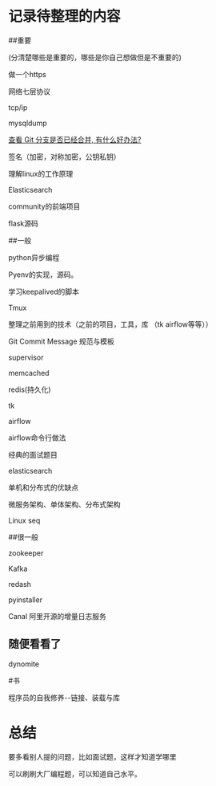 # 记录待整理的内容

##重要

(分清楚哪些是重要的，哪些是你自己想做但是不重要的)

做一个https

网络七层协议

tcp/ip

mysqldump

[查看 Git 分支是否已经合并, 有什么好办法?](https://segmentfault.com/q/1010000000464961)

签名（加密，对称加密，公钥私钥）

理解linux的工作原理

Elasticsearch

community的前端项目

flask源码

##一般

python异步编程

Pyenv的实现，源码。

学习keepalived的脚本

Tmux 

整理之前用到的技术（之前的项目，工具，库 （tk airflow等等））

Git Commit Message 规范与模板

supervisor

memcached

redis(持久化)

tk

airflow

airflow命令行做法

经典的面试题目

elasticsearch

单机和分布式的优缺点

微服务架构、单体架构、分布式架构

Linux  seq 

##很一般

zookeeper

Kafka

redash

pyinstaller

Canal 阿里开源的增量日志服务



## 随便看看了

dynomite

#书



 程序员的自我修养--链接、装载与库



# 总结

要多看别人提的问题，比如面试题，这样才知道学哪里

可以刷刷大厂编程题，可以知道自己水平。